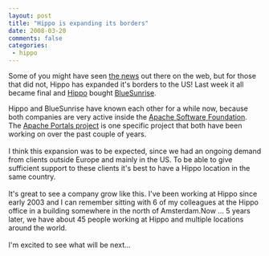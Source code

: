 ```yaml
---
layout: post
title: "Hippo is expanding its borders"
date: 2008-03-20
comments: false
categories:
 - hippo
---
```


Some of you might have seen <a href="http://www.onehippo.com/en/news,2008/03/bluesunrise.html">the news</a> out there on the web, but for those that did not, Hippo has expanded it's borders to the US! Last week it all became final and <a href="http://www.onehippo.com/en/home">Hippo</a> bought <a href="http://www.onehippo.com/en/about_us/bluesunrise">BlueSunrise</a>.

Hippo and BlueSunrise have known each other for a while now, because both companies are very active inside the <a href="http://www.apache.org/">Apache Software Foundation</a>. The <a href="http://portals.apache.org/">Apache Portals project</a> is one specific project that both have been working on over the past couple of years.<br/><br/>I think this expansion was to be expected, since we had an ongoing demand from clients outside Europe and mainly in the US. To be able to give sufficient support to these clients it's best to have a Hippo location in the same country.<br/><br/>It's great to see a company grow like this. I've been working at Hippo since early 2003 and I can remember sitting with 6 of my colleagues at the Hippo office in a building somewhere in the north of Amsterdam.Now ... 5 years later, we have about 45 people working at Hippo and multiple locations around the world.<br/><br/>I'm excited to see what will be next...<br/><br/></div>
